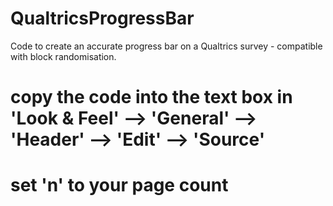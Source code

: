 # QualtricsProgressBar
Code to create an accurate progress bar on a Qualtrics survey - compatible with block randomisation.

# copy the code into the text box in 'Look & Feel' --> 'General' --> 'Header' --> 'Edit' --> 'Source'
# set 'n' to your page count

